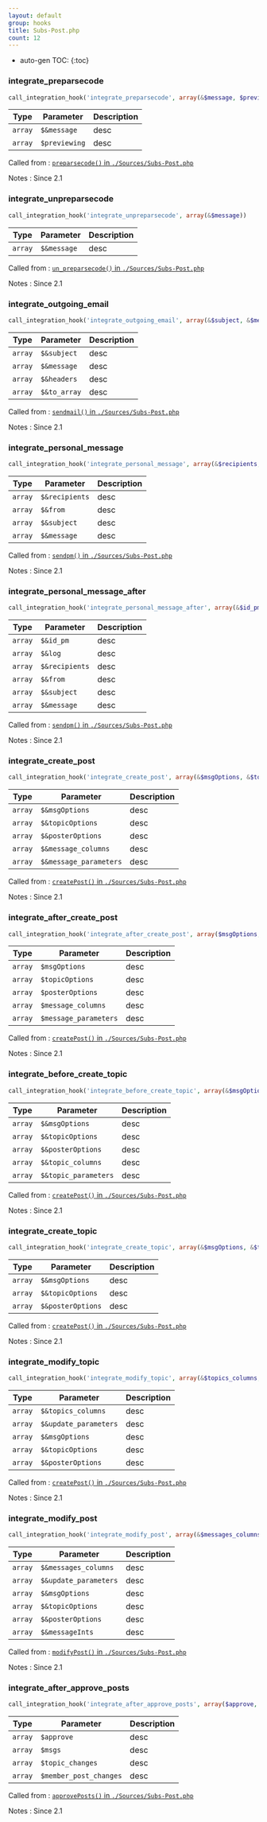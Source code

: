```yaml
---
layout: default
group: hooks
title: Subs-Post.php
count: 12
---
```

* auto-gen TOC:
{:toc}
### integrate_preparsecode

```php
call_integration_hook('integrate_preparsecode', array(&$message, $previewing))
```

Type|Parameter|Description
---|---|---
`array`|`$&message`|desc
`array`|`$previewing`|desc

Called from
: [`preparsecode()` in `./Sources/Subs-Post.php`](../docs/subs-post.html#preparsecode)

Notes
: Since 2.1

### integrate_unpreparsecode

```php
call_integration_hook('integrate_unpreparsecode', array(&$message))
```

Type|Parameter|Description
---|---|---
`array`|`$&message`|desc

Called from
: [`un_preparsecode()` in `./Sources/Subs-Post.php`](../docs/subs-post.html#un_preparsecode)

Notes
: Since 2.1

### integrate_outgoing_email

```php
call_integration_hook('integrate_outgoing_email', array(&$subject, &$message, &$headers, &$to_array))
```

Type|Parameter|Description
---|---|---
`array`|`$&subject`|desc
`array`|`$&message`|desc
`array`|`$&headers`|desc
`array`|`$&to_array`|desc

Called from
: [`sendmail()` in `./Sources/Subs-Post.php`](../docs/subs-post.html#sendmail)

Notes
: Since 2.1

### integrate_personal_message

```php
call_integration_hook('integrate_personal_message', array(&$recipients, &$from, &$subject, &$message))
```

Type|Parameter|Description
---|---|---
`array`|`$&recipients`|desc
`array`|`$&from`|desc
`array`|`$&subject`|desc
`array`|`$&message`|desc

Called from
: [`sendpm()` in `./Sources/Subs-Post.php`](../docs/subs-post.html#sendpm)

Notes
: Since 2.1

### integrate_personal_message_after

```php
call_integration_hook('integrate_personal_message_after', array(&$id_pm, &$log, &$recipients, &$from, &$subject, &$message))
```

Type|Parameter|Description
---|---|---
`array`|`$&id_pm`|desc
`array`|`$&log`|desc
`array`|`$&recipients`|desc
`array`|`$&from`|desc
`array`|`$&subject`|desc
`array`|`$&message`|desc

Called from
: [`sendpm()` in `./Sources/Subs-Post.php`](../docs/subs-post.html#sendpm)

Notes
: Since 2.1

### integrate_create_post

```php
call_integration_hook('integrate_create_post', array(&$msgOptions, &$topicOptions, &$posterOptions, &$message_columns, &$message_parameters))
```

Type|Parameter|Description
---|---|---
`array`|`$&msgOptions`|desc
`array`|`$&topicOptions`|desc
`array`|`$&posterOptions`|desc
`array`|`$&message_columns`|desc
`array`|`$&message_parameters`|desc

Called from
: [`createPost()` in `./Sources/Subs-Post.php`](../docs/subs-post.html#createpost)

Notes
: Since 2.1

### integrate_after_create_post

```php
call_integration_hook('integrate_after_create_post', array($msgOptions, $topicOptions, $posterOptions, $message_columns, $message_parameters))
```

Type|Parameter|Description
---|---|---
`array`|`$msgOptions`|desc
`array`|`$topicOptions`|desc
`array`|`$posterOptions`|desc
`array`|`$message_columns`|desc
`array`|`$message_parameters`|desc

Called from
: [`createPost()` in `./Sources/Subs-Post.php`](../docs/subs-post.html#createpost)

Notes
: Since 2.1

### integrate_before_create_topic

```php
call_integration_hook('integrate_before_create_topic', array(&$msgOptions, &$topicOptions, &$posterOptions, &$topic_columns, &$topic_parameters))
```

Type|Parameter|Description
---|---|---
`array`|`$&msgOptions`|desc
`array`|`$&topicOptions`|desc
`array`|`$&posterOptions`|desc
`array`|`$&topic_columns`|desc
`array`|`$&topic_parameters`|desc

Called from
: [`createPost()` in `./Sources/Subs-Post.php`](../docs/subs-post.html#createpost)

Notes
: Since 2.1

### integrate_create_topic

```php
call_integration_hook('integrate_create_topic', array(&$msgOptions, &$topicOptions, &$posterOptions))
```

Type|Parameter|Description
---|---|---
`array`|`$&msgOptions`|desc
`array`|`$&topicOptions`|desc
`array`|`$&posterOptions`|desc

Called from
: [`createPost()` in `./Sources/Subs-Post.php`](../docs/subs-post.html#createpost)

Notes
: Since 2.1

### integrate_modify_topic

```php
call_integration_hook('integrate_modify_topic', array(&$topics_columns, &$update_parameters, &$msgOptions, &$topicOptions, &$posterOptions))
```

Type|Parameter|Description
---|---|---
`array`|`$&topics_columns`|desc
`array`|`$&update_parameters`|desc
`array`|`$&msgOptions`|desc
`array`|`$&topicOptions`|desc
`array`|`$&posterOptions`|desc

Called from
: [`createPost()` in `./Sources/Subs-Post.php`](../docs/subs-post.html#createpost)

Notes
: Since 2.1

### integrate_modify_post

```php
call_integration_hook('integrate_modify_post', array(&$messages_columns, &$update_parameters, &$msgOptions, &$topicOptions, &$posterOptions, &$messageInts))
```

Type|Parameter|Description
---|---|---
`array`|`$&messages_columns`|desc
`array`|`$&update_parameters`|desc
`array`|`$&msgOptions`|desc
`array`|`$&topicOptions`|desc
`array`|`$&posterOptions`|desc
`array`|`$&messageInts`|desc

Called from
: [`modifyPost()` in `./Sources/Subs-Post.php`](../docs/subs-post.html#modifypost)

Notes
: Since 2.1

### integrate_after_approve_posts

```php
call_integration_hook('integrate_after_approve_posts', array($approve, $msgs, $topic_changes, $member_post_changes))
```

Type|Parameter|Description
---|---|---
`array`|`$approve`|desc
`array`|`$msgs`|desc
`array`|`$topic_changes`|desc
`array`|`$member_post_changes`|desc

Called from
: [`approvePosts()` in `./Sources/Subs-Post.php`](../docs/subs-post.html#approveposts)

Notes
: Since 2.1

